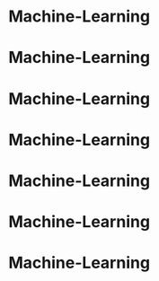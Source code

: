 # Machine-Learning
# Machine-Learning
# Machine-Learning
# Machine-Learning
# Machine-Learning
# Machine-Learning
# Machine-Learning
